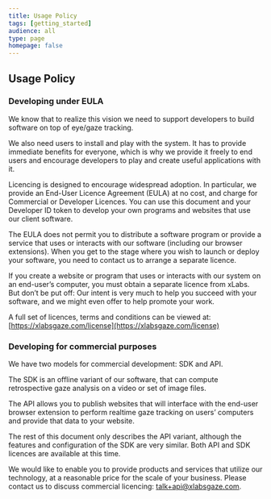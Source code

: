 ```yaml
---
title: Usage Policy
tags: [getting_started]
audience: all
type: page
homepage: false
---
```


## Usage Policy

### Developing under EULA

We know that to realize this vision we need to support developers to build software on top of eye/gaze tracking. 

We also need users to install and play with the system. It has to provide immediate benefits for everyone, which is why we provide it freely to end users and encourage developers to play and create useful applications with it. 

Licencing is designed to encourage widespread adoption. In particular, we provide an End-User Licence Agreement (EULA) at no cost, and charge for Commercial or Developer Licences. You can use this document and your Developer ID token to develop your own programs and websites that use our client software.

The EULA does not permit you to distribute a software program or provide a service that uses or interacts with our software (including our browser extensions). When you get to the stage where you wish to launch or deploy your software, you need to contact us to arrange a separate licence. 

If you create a website or program that uses or interacts with our system on an end-user’s computer, you must obtain a separate licence from xLabs. But don’t be put off: Our intent is very much to help you succeed with your software, and we might even offer to help promote your work. 

A full set of licences, terms and conditions can be viewed at: [https://xlabsgaze.com/license](https://xlabsgaze.com/license)

### Developing for commercial purposes

We have two models for commercial development: SDK and API. 

The SDK is an offline variant of our software, that can compute retrospective gaze analysis on a video or set of image files. 

The API allows you to publish websites that will interface with the end-user browser extension to perform realtime gaze tracking on users’ computers and provide that data to your website. 

The rest of this document only describes the API variant, although the features and configuration of the SDK are very similar. Both API and SDK licences are available at this time. 

We would like to enable you to provide products and services that utilize our technology, at a reasonable price for the scale of your business. Please contact us to discuss commercial licencing: [talk+api@xlabsgaze.com](mailto:talk+api@xlabsgaze.com).
